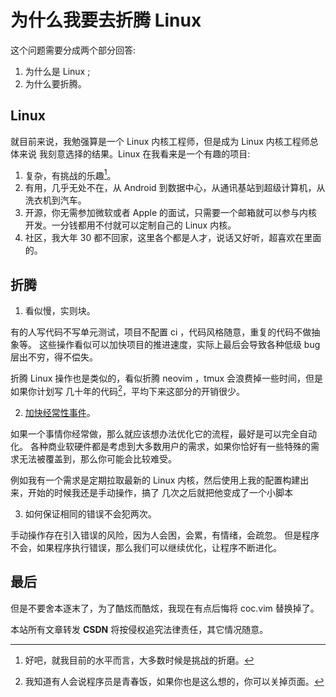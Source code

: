 # 为什么我要去折腾 Linux

这个问题需要分成两个部分回答:
1. 为什么是 Linux ;
2. 为什么要折腾。

## Linux

就目前来说，我勉强算是一个 Linux 内核工程师，但是成为 Linux 内核工程师总体来说
我刻意选择的结果。Linux 在我看来是一个有趣的项目:
1. 复杂，有挑战的乐趣[^1]。
2. 有用，几乎无处不在，从 Android 到数据中心，从通讯基站到超级计算机，从洗衣机到汽车。
3. 开源，你无需参加微软或者 Apple 的面试，只需要一个邮箱就可以参与内核开发。一分钱都用不付就可以定制自己的 Linux 内核。
4. 社区，我大年 30 都不回家，这里各个都是人才，说话又好听，超喜欢在里面的。

## 折腾
1. 看似慢，实则块。

有的人写代码不写单元测试，项目不配置 ci ，代码风格随意，重复的代码不做抽象等。
这些操作看似可以加快项目的推进速度，实际上最后会导致各种低级 bug 层出不穷，得不偿失。

折腾 Linux 操作也是类似的，看似折腾 neovim ，tmux 会浪费掉一些时间，但是如果你计划写
几十年的代码[^2]，平均下来这部分的开销很少。

2. [加快经常性事件](https://en.wikipedia.org/wiki/Amdahl%27s_law)。

如果一个事情你经常做，那么就应该想办法优化它的流程，最好是可以完全自动化。
各种商业软硬件都是考虑到大多数用户的需求，如果你恰好有一些特殊的需求无法被覆盖到，那么你可能会比较难受。

例如我有一个需求是定期拉取最新的 Linux 内核，然后使用上我的配置构建出来，开始的时候我还是手动操作，搞了
几次之后就把他变成了一个小脚本

3. 如何保证相同的错误不会犯两次。

手动操作存在引入错误的风险，因为人会困，会累，有情绪，会疏忽。
但是程序不会，如果程序执行错误，那么我们可以继续优化，让程序不断进化。

## 最后

但是不要舍本逐末了，为了酷炫而酷炫，我现在有点后悔将 coc.vim 替换掉了。


[^1]: 好吧，就我目前的水平而言，大多数时候是挑战的折磨。
[^2]: 我知道有人会说程序员是青春饭，如果你也是这么想的，你可以关掉页面。
[^3]: 参考本项目 scripts/systemd/sync-kernel.sh。

<script src="https://giscus.app/client.js"
        data-repo="Martins3/My-Linux-Config"
        data-repo-id="MDEwOlJlcG9zaXRvcnkyMTUwMDkyMDU="
        data-category="General"
        data-category-id="MDE4OkRpc2N1c3Npb25DYXRlZ29yeTMyODc0NjA5"
        data-mapping="pathname"
        data-reactions-enabled="1"
        data-emit-metadata="0"
        data-input-position="bottom"
        data-theme="light"
        data-lang="en"
        crossorigin="anonymous"
        async>
</script>

本站所有文章转发 **CSDN** 将按侵权追究法律责任，其它情况随意。
